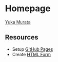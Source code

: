 # Homepage
[Yuka Murata](https://yukamurata27.github.io/)

## Resources
- Setup [GitHub Pages](https://help.github.com/en/github/working-with-github-pages/creating-a-github-pages-site)
- Create [HTML Form](https://github.com/dwyl/learn-to-send-email-via-google-script-html-no-server)
